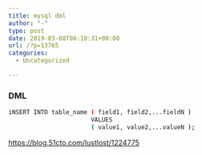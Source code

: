```yaml
---
title: mysql dml
author: "-"
type: post
date: 2019-03-08T06:10:31+00:00
url: /?p=13765
categories:
  - Uncategorized

---
```

### DML

```bash
iNSERT INTO table_name ( field1, field2,...fieldN )
                       VALUES
                       ( value1, value2,...valueN );
```

https://blog.51cto.com/lustlost/1224775